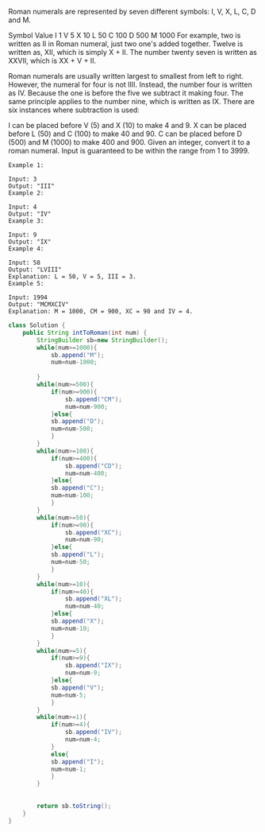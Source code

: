 Roman numerals are represented by seven different symbols: I, V, X, L, C, D and M.

Symbol       Value
I             1
V             5
X             10
L             50
C             100
D             500
M             1000
For example, two is written as II in Roman numeral, just two one's added together. Twelve is written as, XII, which is simply X + II. The number twenty seven is written as XXVII, which is XX + V + II.

Roman numerals are usually written largest to smallest from left to right. However, the numeral for four is not IIII. Instead, the number four is written as IV. Because the one is before the five we subtract it making four. The same principle applies to the number nine, which is written as IX. There are six instances where subtraction is used:

I can be placed before V (5) and X (10) to make 4 and 9. 
X can be placed before L (50) and C (100) to make 40 and 90. 
C can be placed before D (500) and M (1000) to make 400 and 900.
Given an integer, convert it to a roman numeral. Input is guaranteed to be within the range from 1 to 3999.
```
Example 1:

Input: 3
Output: "III"
Example 2:

Input: 4
Output: "IV"
Example 3:

Input: 9
Output: "IX"
Example 4:

Input: 58
Output: "LVIII"
Explanation: L = 50, V = 5, III = 3.
Example 5:

Input: 1994
Output: "MCMXCIV"
Explanation: M = 1000, CM = 900, XC = 90 and IV = 4.
```
```java
class Solution {
    public String intToRoman(int num) {
        StringBuilder sb=new StringBuilder();
        while(num>=1000){
            sb.append("M");
            num=num-1000;
    
        }
        while(num>=500){
            if(num>=900){
                sb.append("CM");
                num=num-900;
            }else{
            sb.append("D");
            num=num-500;
            }
        }
        while(num>=100){
            if(num>=400){
                sb.append("CD");
                num=num-400;
            }else{
            sb.append("C");
            num=num-100;
            }
        }
        while(num>=50){
            if(num>=90){
                sb.append("XC");
                num=num-90;
            }else{
            sb.append("L");
            num=num-50;
            }
        }
        while(num>=10){
            if(num>=40){
                sb.append("XL");
                num=num-40;
            }else{
            sb.append("X");
            num=num-10;
            }
        }
        while(num>=5){
            if(num>=9){
                sb.append("IX");
                num=num-9;
            }else{
            sb.append("V");
            num=num-5;
            }
        }
        while(num>=1){
            if(num>=4){
                sb.append("IV");
                num=num-4;
            }
            else{
            sb.append("I");
            num=num-1;
            }
        }
        
        
        return sb.toString();
    }
}
```
